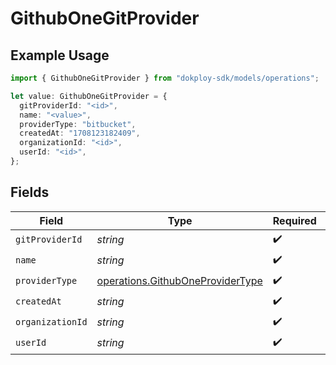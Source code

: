 # GithubOneGitProvider

## Example Usage

```typescript
import { GithubOneGitProvider } from "dokploy-sdk/models/operations";

let value: GithubOneGitProvider = {
  gitProviderId: "<id>",
  name: "<value>",
  providerType: "bitbucket",
  createdAt: "1708123182409",
  organizationId: "<id>",
  userId: "<id>",
};
```

## Fields

| Field                                                                                | Type                                                                                 | Required                                                                             | Description                                                                          |
| ------------------------------------------------------------------------------------ | ------------------------------------------------------------------------------------ | ------------------------------------------------------------------------------------ | ------------------------------------------------------------------------------------ |
| `gitProviderId`                                                                      | *string*                                                                             | :heavy_check_mark:                                                                   | N/A                                                                                  |
| `name`                                                                               | *string*                                                                             | :heavy_check_mark:                                                                   | N/A                                                                                  |
| `providerType`                                                                       | [operations.GithubOneProviderType](../../models/operations/githuboneprovidertype.md) | :heavy_check_mark:                                                                   | N/A                                                                                  |
| `createdAt`                                                                          | *string*                                                                             | :heavy_check_mark:                                                                   | N/A                                                                                  |
| `organizationId`                                                                     | *string*                                                                             | :heavy_check_mark:                                                                   | N/A                                                                                  |
| `userId`                                                                             | *string*                                                                             | :heavy_check_mark:                                                                   | N/A                                                                                  |